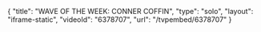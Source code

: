 {
    "title": "WAVE OF THE WEEK: CONNER COFFIN",
    "type": "solo",
    "layout": "iframe-static",
    "videoId": "6378707",
    "url": "\/tvpembed\/6378707"
}